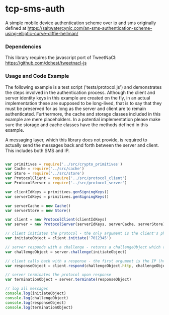 # tcp-sms-auth
A simple mobile device authentication scheme over ip and sms originally defined at https://saltwatercynic.com/an-sms-authentication-scheme-using-elliptic-curve-diffie-hellman/

### Dependencies

This library requires the javascript port of TweetNaCl: https://github.com/dchest/tweetnacl-js

### Usage and Code Example

The following example is a test script ('tests/protocol.js') and demonstrates the steps involved in the authentication process. Although the client and server identity keys in this example are created on the fly, in an actual implementation these are supposed to be long-lived, that is to say that they must be preserved for as long as the server and client are to remain authenticated. Furthermore, the cache and storage classes included in this example are mere placeholders. In a potential implementation please make sure the storage and cache classes have the methods defined in this example.

A messaging layer, which this library does not provide, is required to actually send the messages back and forth between the server and client. This includes both SMS and IP.

```js

var primitives = require('../src/crypto_primitives')
var Cache = require('../src/cache')
var Store = require('../src/store')
var ProtocolClient = require('../src/protocol_client')
var ProtocolServer = require('../src/protocol_server')

var clientIdKeys = primitives.genSigningKeys()
var serverIdKeys = primitives.genSigningKeys()

var serverCache = new Cache()
var serverStore = new Store()

var client = new ProtocolClient(clientIdKeys)
var server = new ProtocolServer(serverIdKeys, serverCache, serverStore)

// client initiates the protocol - the only argument is the client's phone number
var initiateObject = client.initiate('7012345')

// server responds with a challenge - returns a challengeObject which contains an sms message object and an http message object
var challengeObject = server.challenge(initiateObject)

// client calls back with a response - the first argument is the IP (http) message received from the server and the challenge code received via sms (as a hex string)
var responseObject = client.respond(challengeObject.http, challengeObject.sms.challenge)

// server terminates the protocol upon response
var terminationObject = server.terminate(responseObject)

// log all messages
console.log(initiateObject)
console.log(challengeObject)
console.log(responseObject)
console.log(terminationObject)

```
